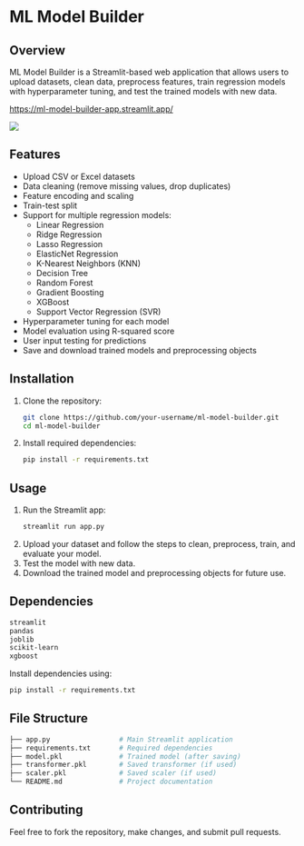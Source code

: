 # ML Model Builder

## Overview
ML Model Builder is a Streamlit-based web application that allows users to upload datasets, clean data, preprocess features, train regression models with hyperparameter tuning, and test the trained models with new data.

https://ml-model-builder-app.streamlit.app/

![](https://github.com/user-attachments/assets/ebd5c106-0293-4033-806f-85cb618d620c)

## Features
- Upload CSV or Excel datasets
- Data cleaning (remove missing values, drop duplicates)
- Feature encoding and scaling
- Train-test split
- Support for multiple regression models:
  - Linear Regression
  - Ridge Regression
  - Lasso Regression
  - ElasticNet Regression
  - K-Nearest Neighbors (KNN)
  - Decision Tree
  - Random Forest
  - Gradient Boosting
  - XGBoost
  - Support Vector Regression (SVR)
- Hyperparameter tuning for each model
- Model evaluation using R-squared score
- User input testing for predictions
- Save and download trained models and preprocessing objects

## Installation
1. Clone the repository:
   ```bash
   git clone https://github.com/your-username/ml-model-builder.git
   cd ml-model-builder
   ```
2. Install required dependencies:
   ```bash
   pip install -r requirements.txt
   ```

## Usage
1. Run the Streamlit app:
   ```bash
   streamlit run app.py
   ```
2. Upload your dataset and follow the steps to clean, preprocess, train, and evaluate your model.
3. Test the model with new data.
4. Download the trained model and preprocessing objects for future use.

## Dependencies
```bash
streamlit
pandas
joblib
scikit-learn
xgboost
```
Install dependencies using:
```bash
pip install -r requirements.txt
```

## File Structure
```bash
├── app.py                 # Main Streamlit application
├── requirements.txt       # Required dependencies
├── model.pkl              # Trained model (after saving)
├── transformer.pkl        # Saved transformer (if used)
├── scaler.pkl             # Saved scaler (if used)
└── README.md              # Project documentation
```

## Contributing
Feel free to fork the repository, make changes, and submit pull requests.

